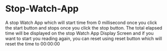 # Stop-Watch-App

A stop Watch App which will start time from 0 millisecond once you click the start button and stops once you click the stop button. 
The total elapsed time will be displayed on the stop Watch App Display Screen and if you want to start you reading again, you can 
reset using reset button which will reset the time to 00:00:00
